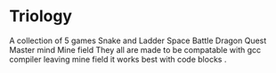# Triology
A collection of 5 games 
Snake and Ladder
Space Battle
Dragon Quest
Master mind 
Mine field
They all are made to be compatable with gcc compiler leaving mine field it works best with code blocks .

